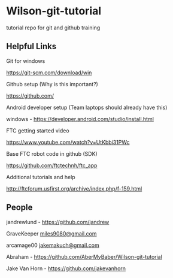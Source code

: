 # Wilson-git-tutorial
tutorial repo for git and github training
## Helpful Links

Git for windows

  https://git-scm.com/download/win

Github setup (Why is this important?)

  https://github.com/

Android developer setup (Team laptops should already have this)

  windows - https://developer.android.com/studio/install.html

FTC getting started video

  https://www.youtube.com/watch?v=UtKbbi31PWc

Base FTC robot code in github (SDK)

  https://github.com/ftctechnh/ftc_app

Additional tutorials and help

  http://ftcforum.usfirst.org/archive/index.php/f-159.html
  
## People

jandrewlund - https://github.com/jandrew

GraveKeeper miles9080@gmail.com

arcamage00 jakemakuch@gmail.com

Abraham - https://github.com/AberMyBaber/Wilson-git-tutorial

Jake Van Horn - https://github.com/jakevanhorn
